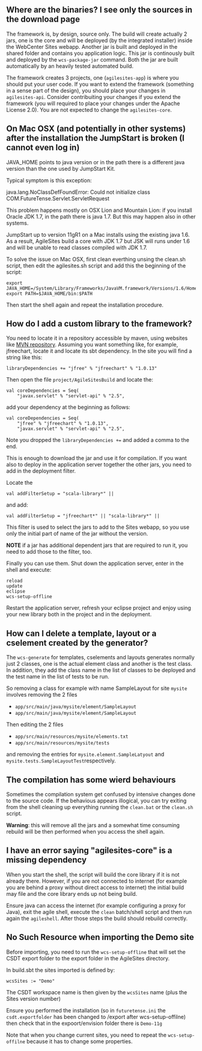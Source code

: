 ## Where are the binaries? I see only the sources in the download page

The framework is, by design, source only. The build will create actually 2 jars, one is the core and will be deployed (by the integrated installer) inside the WebCenter Sites webapp. Another jar is built and deployed in the shared folder and contains you application logic. This jar is continously built and deployed by the `wcs-package-jar` command. Both the jar are built automatically by an heavily tested automated build.

The framework creates 3 projects, one (`agilesites-app`) is where you should put your user code. If you want to extend the framework (something in a sense part of the design), you should place your changes in `agilesites-api`. Consider contribuiting your changes if you extend the framework  (you will required to place your changes under the Apache License 2.0). You are not expected to change the `agilesites-core`.


##  On Mac OSX (and potentially in other systems) after the installation the JumpStart is broken (I cannot even log in)

JAVA_HOME points to java version or in the path there is a different java version than the one used by JumpStart Kit.

Typical symptom is this exception:

java.lang.NoClassDefFoundError: Could not initialize class COM.FutureTense.Servlet.ServletRequest

This problem happens mostly on  OSX Lion and Mountain Lion: if you install Oracle JDK 1.7, in the path there is java 1.7. But this may happen also in other systems.

 JumpStart up to version 11gR1 on a Mac installs using the existing java 1.6.  As a result, AgileSites build a core with JDK 1.7 but JSK will runs under 1.6 and will be unable to read classes compiled with JDK 1.7.

To solve the issue on Mac OSX, first clean everthing unsing the clean.sh  script, then edit the agilesites.sh script and add this the beginning of the script:

```
export JAVA_HOME=/System/Library/Frameworks/JavaVM.framework/Versions/1.6/Home
export PATH=$JAVA_HOME/bin:$PATH 
```

Then start the shell again and repeat the installation procedure.

 
## How do I add a custom library to the framework?

You need to locate it in a repository accessible by maven, using websites like [MVN repository](http://mvnrepository.com). Assuming you want something like, for example, jfreechart, locate it and locate its sbt dependency. In the site you will find a string like this:

```
libraryDependencies += "jfree" % "jfreechart" % "1.0.13"         
```

Then open the file `project/AgileSitesBuild` and  locate the:

```
val coreDependencies = Seq(
    "javax.servlet" % "servlet-api" % "2.5",
```

add your dependency at the beginning as follows:

```
val coreDependencies = Seq(
    "jfree" % "jfreechart" % "1.0.13",
    "javax.servlet" % "servlet-api" % "2.5",
```

Note you dropped the `libraryDependencies +=` and added a comma to the end.

This is enough to download the jar and use it for compilation.  If you want also to deploy in the application server together the other jars, you need to add in the deployment filter.

Locate the 

```
val addFilterSetup = "scala-library*" ||
```

and add:

```
val addFilterSetup = "jfreechart*" || "scala-library*" ||
```

This filter is used to select the jars to add to the Sites webapp, so you use only the initial part of name of the jar without the version.

**NOTE** if a jar has additional dependent jars that are required to run it, you need to add those to the filter, too.

Finally you can use them. Shut down the application server, enter in the shell and execute:

```
reload
update
eclipse
wcs-setup-offline
```

Restart the application server, refresh your eclipse project and enjoy using your new library both in the project and in the deployment.

## How can I delete a template, layout or a cselement created by the generator?

The `wcs-generate` for templates, cselements and layouts generates normally just 2 classes, one is the actual element class and another is the test class. In addition, they add the class name in the list of classes to be deployed and the test name in the list of tests to be run.

So removing a class for example with name SampleLayout for site `mysite` involves removing the 2 files

- `app/src/main/java/mysite/element/SampleLayout`
- `app/src/main/java/mysite/element/SampleLayout`

Then editing the 2 files

- `app/src/main/resources/mysite/elements.txt`
- `app/src/main/resources/mysite/tests`

and removing the entries for `mysite.element.SampleLatyout` and `mysite.tests.SampleLayoutTest`respectively.

## The compilation has some wierd behaviours

Sometimes the compilation system get confused by intensive changes done to the source code. If the behavious appears illogical, you can try exiting from the shell cleaning up everything running the `clean.bat` or the `clean.sh` script.

**Warning**: this will remove all the jars and a somewhat time consuming rebuild will be then performed when you access the shell again.

## I have an error saying "agilesites-core" is a missing dependency

When you start the shell, the script will build the core library if it is not already there. However, if you are not connected to internet (for example you are behind a proxy without direct access to internet) the initial build may file and the core library ends up not being build.

Ensure java can access the internet (for example configuring a proxy for Java), exit the agile shell, execute the `clean` batch/shell script and then run again the `agileshell`.  After those steps the build should rebuild correctly.


## No Such Resource when importing the Demo site

Before importing, you need to run the `wcs-setup-offline` that will set the CSDT export folder to the export folder in the AgileSites directory.


In build.sbt the sites imported is defined by:

```
wcsSites := "Demo"
```

The CSDT workspace name is then given by the `wcsSites` name (plus the Sites version number)

Ensure you performed the installation (so in `futuretense.ini` the `csdt.exportfolder` has been changed to /export after wcs-setup-offilne) then check that in the expoort/envision folder there is `Demo-11g`

Note that when you change current sites, you need to repeat the `wcs-setup-offilne` because it has to change some properties.




